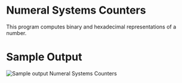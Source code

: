Numeral Systems Counters
========================================================

This program computes binary and hexadecimal representations of a number.

Sample Output
========================================================

![Sample output Numeral Systems Counters](https://github.com/nihathalici/The-Big-Book-of-Small-Python-Projects/blob/main/C52-Project-52-Numeral-Systems-Counters/numeralsystems_sample_output.PNG)
